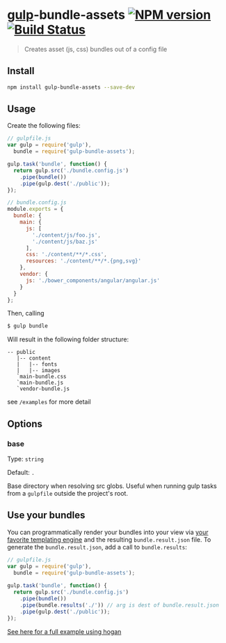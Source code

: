 # [gulp](http://gulpjs.com/)-bundle-assets [![NPM version][npm-image]][npm-url] [![Build Status][travis-image]][travis-url]

> Creates asset (js, css) bundles out of a config file

## Install

```bash
npm install gulp-bundle-assets --save-dev
```

## Usage

Create the following files:

```js
// gulpfile.js
var gulp = require('gulp'),
  bundle = require('gulp-bundle-assets');

gulp.task('bundle', function() {
  return gulp.src('./bundle.config.js')
    .pipe(bundle())
    .pipe(gulp.dest('./public'));
});
```

```js
// bundle.config.js
module.exports = {
  bundle: {
    main: {
      js: [
        './content/js/foo.js',
        './content/js/baz.js'
      ],
      css: './content/**/*.css',
      resources: './content/**/*.{png,svg}'
    },
    vendor: {
      js: './bower_components/angular/angular.js'
    }
  }
};
```

Then, calling

```bash
$ gulp bundle
```

Will result in the following folder structure:

```
-- public
   |-- content
   |   |-- fonts
   |   |-- images
   `main-bundle.css
   `main-bundle.js
   `vendor-bundle.js
```

see `/examples` for more detail

## Options

### base

Type: `string`

Default: `.`

Base directory when resolving src globs. Useful when running gulp tasks from a `gulpfile` outside the project's root.

## Use your bundles

You can programmatically render your bundles into your view via 
[your favorite templating engine](https://www.google.com/webhp?ion=1&espv=2&ie=UTF-8#q=node%20js%20templating%20engine)
and the resulting `bundle.result.json` file. To generate the `bundle.result.json`, add a call to `bundle.results`:

```js
// gulpfile.js
var gulp = require('gulp'),
  bundle = require('gulp-bundle-assets');
  
gulp.task('bundle', function() {
  return gulp.src('./bundle.config.js')
    .pipe(bundle())
    .pipe(bundle.results('./')) // arg is dest of bundle.result.json
    .pipe(gulp.dest('./public'));
});
```

[See here for a full example using hogan](examples/express-app-using-result-json/readme.md)

[npm-url]: https://npmjs.org/package/gulp-bundle-assets
[npm-image]: http://img.shields.io/npm/v/gulp-bundle-assets.svg
[travis-image]: https://travis-ci.org/chmontgomery/gulp-bundle-assets.svg?branch=master
[travis-url]: https://travis-ci.org/chmontgomery/gulp-bundle-assets